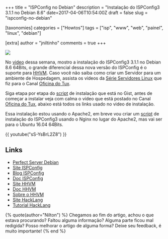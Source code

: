 +++
title = "ISPConfig no Debian"
description = "Instalação do ISPConfig3 3.1.1 no Debian 8.6"
date=2017-04-06T10:54:00Z
draft = false
slug = "ispconfig-no-debian"

[taxonomies]
categories = ["Howtos"]
tags = ["isp", "www", "web", "painel", "linux", "debian"]

[extra]
author = "jniltinho"
comments = true
+++

[![](/images/ispconfig3_no_debian.jpg)](https://www.youtube.com/watch?v=sS-YsBrL2Z8)

No [video](https://www.youtube.com/watch?v=sS-YsBrL2Z8) dessa semana, mostro a instalação do ISPConfig3 3.1.1 no Debian 8.6 64Bits, o grande diferencial dessa nova versão do ISPConfig é o suporte para [HHVM](instalando-hhvm-no-ubuntu).
Caso você não saiba como criar um Servidor para um ambiente de Hospedagem, assista os vídeos da [Série Servidores Linux](https://www.youtube.com/playlist?list=PLYSrVFfLxqmKHf9ENdN6Hh6bv9bLPnjW9) que fiz para o Canal [Oficina do Tux](https://goo.gl/3xQopO).
<!-- more -->

Siga etapa por etapa do [script](https://gist.github.com/jniltinho/ff9bef16fbf8dc8ced3b34313d58e1ab) de instalação que está no Gist, antes de começar a instalar veja com calma o vídeo que está postado no Canal [Oficina do Tux](https://goo.gl/3xQopO), abaixo está todos os links usado no video de instalação.

Essa instalação estou usando o Apache2, em breve vou criar um [script](https://gist.github.com/jniltinho/dcacbfbccf6822795e6b) de instalação do ISPConfig3 usando o Nginx no lugar do Apache2, mas vai ser para o Ubuntu 16.04 64Bits.

{{ youtube("sS-YsBrL2Z8") }}

## Links

* [Perfect Server Debian](https://www.howtoforge.com/tutorial/perfect-server-debian-8-4-jessie-apache-bind-dovecot-ispconfig-3-1/)
* [Site ISPConfig](http://www.ispconfig.org/)
* [Blog ISPConfig](http://www.ispconfig.org/blog/)
* [Doc ISPConfig](http://www.ispconfig.org/documentation/)
* [Site HHVM](http://hhvm.com/)
* [Doc HHVM](https://docs.hhvm.com/hhvm/installation/introduction)
* [Sobre o HHVM](https://pt.wikipedia.org/wiki/HipHop_Virtual_Machine)
* [Site HackLang](http://hacklang.org/)
* [Tutorial HackLang](http://hacklang.org/tutorial.html)

{% quote(author="Nilton") %}
Chegamos ao fim do artigo, achou o que estava procurando?
Faltou alguma informação?
Alguma parte ficou mal redigida?
Posso melhorar o artigo de alguma forma? Deixe seu feedback, é muito importante!
{% end %}
